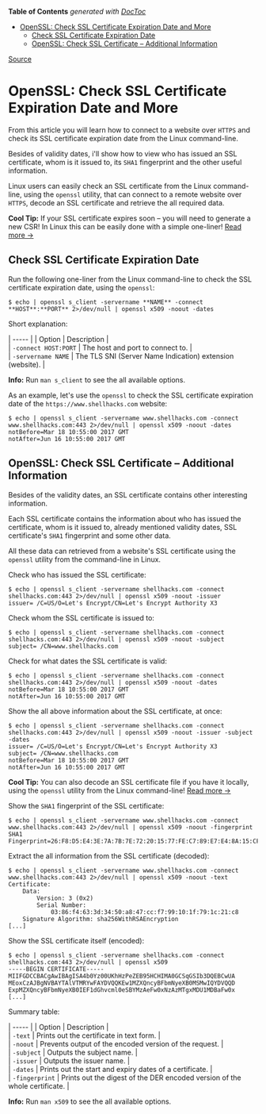 <!-- START doctoc generated TOC please keep comment here to allow auto update -->
<!-- DON'T EDIT THIS SECTION, INSTEAD RE-RUN doctoc TO UPDATE -->
**Table of Contents**  *generated with [DocToc](https://github.com/thlorenz/doctoc)*

- [OpenSSL: Check SSL Certificate Expiration Date and More](#openssl-check-ssl-certificate-expiration-date-and-more)
  - [Check SSL Certificate Expiration Date](#check-ssl-certificate-expiration-date)
  - [OpenSSL: Check SSL Certificate – Additional Information](#openssl-check-ssl-certificate--additional-information)

<!-- END doctoc generated TOC please keep comment here to allow auto update -->


[Source](https://www.shellhacks.com/openssl-check-ssl-certificate-expiration-date/ "Permalink to OpenSSL: Check SSL Certificate Expiration Date and More")

# OpenSSL: Check SSL Certificate Expiration Date and More

From this article you will learn how to connect to a website over `HTTPS` and check its SSL certificate expiration date from the Linux command-line.

Besides of validity dates, i'll show how to view who has issued an SSL certificate, whom is it issued to, its `SHA1` fingerprint and the other useful information.

Linux users can easily check an SSL certificate from the Linux command-line, using the `openssl` utility, that can connect to a remote website over `HTTPS`, decode an SSL certificate and retrieve the all required data.

**Cool Tip:** If your SSL certificate expires soon – you will need to generate a new CSR! In Linux this can be easily done with a simple one-liner! [Read more →][1]

## Check SSL Certificate Expiration Date

Run the following one-liner from the Linux command-line to check the SSL certificate expiration date, using the `openssl`:
    
    
    $ echo | openssl s_client -servername **NAME** -connect **HOST**:**PORT** 2>/dev/null | openssl x509 -noout -dates

Short explanation:

| ----- |
| Option |  Description |  
| `-connect HOST:PORT` |  The host and port to connect to. |  
| `-servername NAME` |  The TLS SNI (Server Name Indication) extension (website). | 

**Info:** Run `man s_client` to see the all available options.

As an example, let's use the `openssl` to check the SSL certificate expiration date of the `https://www.shellhacks.com` website:
    
    
    $ echo | openssl s_client -servername www.shellhacks.com -connect www.shellhacks.com:443 2>/dev/null | openssl x509 -noout -dates
    notBefore=Mar 18 10:55:00 2017 GMT
    notAfter=Jun 16 10:55:00 2017 GMT
    

## OpenSSL: Check SSL Certificate – Additional Information

Besides of the validity dates, an SSL certificate contains other interesting information. 

Each SSL certificate contains the information about who has issued the certificate, whom is it issued to, already mentioned validity dates, SSL certificate's `SHA1` fingerprint and some other data.

All these data can retrieved from a website's SSL certificate using the `openssl` utility from the command-line in Linux.

Check who has issued the SSL certificate:
    
    
    $ echo | openssl s_client -servername shellhacks.com -connect shellhacks.com:443 2>/dev/null | openssl x509 -noout -issuer
    issuer= /C=US/O=Let's Encrypt/CN=Let's Encrypt Authority X3

Check whom the SSL certificate is issued to:
    
    
    $ echo | openssl s_client -servername shellhacks.com -connect shellhacks.com:443 2>/dev/null | openssl x509 -noout -subject
    subject= /CN=www.shellhacks.com

Check for what dates the SSL certificate is valid:
    
    
    $ echo | openssl s_client -servername shellhacks.com -connect shellhacks.com:443 2>/dev/null | openssl x509 -noout -dates
    notBefore=Mar 18 10:55:00 2017 GMT
    notAfter=Jun 16 10:55:00 2017 GMT

Show the all above information about the SSL certificate, at once:
    
    
    $ echo | openssl s_client -servername shellhacks.com -connect shellhacks.com:443 2>/dev/null | openssl x509 -noout -issuer -subject -dates
    issuer= /C=US/O=Let's Encrypt/CN=Let's Encrypt Authority X3
    subject= /CN=www.shellhacks.com
    notBefore=Mar 18 10:55:00 2017 GMT
    notAfter=Jun 16 10:55:00 2017 GMT

**Cool Tip:** You can also decode an SSL certificate file if you have it locally, using the `openssl` utility from the Linux command-line! [Read more →][2]

Show the `SHA1` fingerprint of the SSL certificate:
    
    
    $ echo | openssl s_client -servername www.shellhacks.com -connect www.shellhacks.com:443 2>/dev/null | openssl x509 -noout -fingerprint
    SHA1 Fingerprint=26:F8:D5:E4:3E:7A:7B:7E:72:20:15:77:FE:C7:89:E7:E4:8A:15:CF

Extract the all information from the SSL certificate (decoded):
    
    
    $ echo | openssl s_client -servername www.shellhacks.com -connect www.shellhacks.com:443 2>/dev/null | openssl x509 -noout -text
    Certificate:
        Data:
            Version: 3 (0x2)
            Serial Number:
                03:86:f4:63:3d:34:50:a8:47:cc:f7:99:10:1f:79:1c:21:c8
        Signature Algorithm: sha256WithRSAEncryption
    [...]

Show the SSL certificate itself (encoded):
    
    
    $ echo | openssl s_client -servername shellhacks.com -connect shellhacks.com:443 2>/dev/null | openssl x509
    -----BEGIN CERTIFICATE-----
    MIIFGDCCBACgAwIBAgISA4b0Yz00UKhHzPeZEB95HCHIMA0GCSqGSIb3DQEBCwUA
    MEoxCzAJBgNVBAYTAlVTMRYwFAYDVQQKEw1MZXQncyBFbmNyeXB0MSMwIQYDVQQD
    ExpMZXQncyBFbmNyeXB0IEF1dGhvcml0eSBYMzAeFw0xNzAzMTgxMDU1MDBaFw0x
    [...]

Summary table:

| ----- |
| Option |  Description |  
| `-text` |  Prints out the certificate in text form. |  
| `-noout` |  Prevents output of the encoded version of the request. |  
| `-subject` |  Outputs the subject name. |  
| `-issuer` |  Outputs the issuer name. |  
| `-dates` |  Prints out the start and expiry dates of a certificate. |  
| `-fingerprint` |  Prints out the digest of the DER encoded version of the whole certificate. | 

**Info:** Run `man x509` to see the all available options.

[1]: https://www.shellhacks.com/create-csr-openssl-without-prompt-non-interactive/
[2]: https://www.shellhacks.com/decode-ssl-certificate/

  
